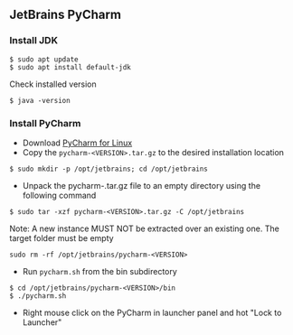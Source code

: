 ## JetBrains PyCharm
### Install JDK
```
$ sudo apt update
$ sudo apt install default-jdk
```
Check installed version
```
$ java -version
```
### Install PyCharm
* Download [PyCharm for Linux](https://www.jetbrains.com/pycharm/download/#section=linux)
* Copy the `pycharm-<VERSION>.tar.gz` to the desired installation location
```
$ sudo mkdir -p /opt/jetbrains; cd /opt/jetbrains
```
* Unpack the pycharm-<VERSION>.tar.gz file to an empty directory using the following command
```
$ sudo tar -xzf pycharm-<VERSION>.tar.gz -C /opt/jetbrains
```
Note: A new instance MUST NOT be extracted over an existing one. The target folder must be empty
```
sudo rm -rf /opt/jetbrains/pycharm-<VERSION>
```
* Run `pycharm.sh` from the bin subdirectory
```
$ cd /opt/jetbrains/pycharm-<VERSION>/bin
$ ./pycharm.sh
```
* Right mouse click on the PyCharm in launcher panel and hot "Lock to Launcher"
